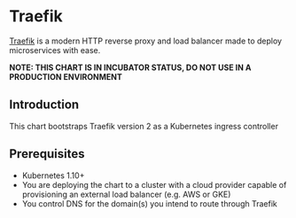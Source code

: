 # Traefik

[Traefik](https://traefik.io/) is a modern HTTP reverse proxy and load balancer made to deploy
microservices with ease.

**NOTE: THIS CHART IS IN INCUBATOR STATUS, DO NOT USE IN A PRODUCTION ENVIRONMENT**

## Introduction

This chart bootstraps Traefik version 2 as a Kubernetes ingress controller

## Prerequisites

- Kubernetes 1.10+
- You are deploying the chart to a cluster with a cloud provider capable of provisioning an
external load balancer (e.g. AWS or GKE)
- You control DNS for the domain(s) you intend to route through Traefik
